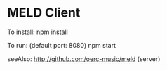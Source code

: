 MELD Client
===========


To install:
	npm install

To run: (default port: 8080)
	npm start

seeAlso: http://github.com/oerc-music/meld (server)
